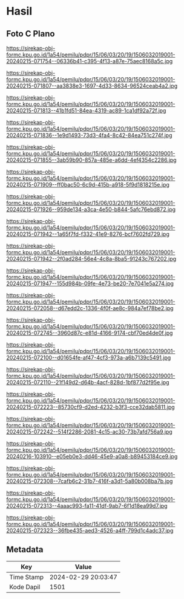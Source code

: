# Hasil

## Foto C Plano

https://sirekap-obj-formc.kpu.go.id/1a54/pemilu/pdpr/15/06/03/20/19/1506032019001-20240215-071754--06336b41-c395-4f13-a87e-75aec8168a5c.jpg

https://sirekap-obj-formc.kpu.go.id/1a54/pemilu/pdpr/15/06/03/20/19/1506032019001-20240215-071807--aa3838e3-1697-4d33-8634-96524ceab4a2.jpg

https://sirekap-obj-formc.kpu.go.id/1a54/pemilu/pdpr/15/06/03/20/19/1506032019001-20240215-071813--41b1fd51-84ea-4319-ac89-1ca1df92a72f.jpg

https://sirekap-obj-formc.kpu.go.id/1a54/pemilu/pdpr/15/06/03/20/19/1506032019001-20240215-071836--1e9d1493-73d3-4fa4-8c42-84ea751c274f.jpg

https://sirekap-obj-formc.kpu.go.id/1a54/pemilu/pdpr/15/06/03/20/19/1506032019001-20240215-071855--3ab59b90-857a-485e-a6dd-4ef4354c2286.jpg

https://sirekap-obj-formc.kpu.go.id/1a54/pemilu/pdpr/15/06/03/20/19/1506032019001-20240215-071909--ff0bac50-6c9d-415b-a918-5f9d1818215e.jpg

https://sirekap-obj-formc.kpu.go.id/1a54/pemilu/pdpr/15/06/03/20/19/1506032019001-20240215-071926--959de134-a3ca-4e50-b844-5afc76ebd872.jpg

https://sirekap-obj-formc.kpu.go.id/1a54/pemilu/pdpr/15/06/03/20/19/1506032019001-20240215-071942--1a65f7fd-f332-41e9-8276-bcf7602fd729.jpg

https://sirekap-obj-formc.kpu.go.id/1a54/pemilu/pdpr/15/06/03/20/19/1506032019001-20240215-071942--2f0ad284-56e4-4c8a-8ba5-91243c767202.jpg

https://sirekap-obj-formc.kpu.go.id/1a54/pemilu/pdpr/15/06/03/20/19/1506032019001-20240215-071947--155d984b-09fe-4e73-be20-7e7041e5a274.jpg

https://sirekap-obj-formc.kpu.go.id/1a54/pemilu/pdpr/15/06/03/20/19/1506032019001-20240215-072058--d67edd2c-1336-4f0f-ae8c-984a7ef78be2.jpg

https://sirekap-obj-formc.kpu.go.id/1a54/pemilu/pdpr/15/06/03/20/19/1506032019001-20240215-072745--3960d87c-e81d-4166-9174-cbf70ed4de0f.jpg

https://sirekap-obj-formc.kpu.go.id/1a54/pemilu/pdpr/15/06/03/20/19/1506032019001-20240215-072100--d01654fe-af47-4cf3-973a-a6b7139c5491.jpg

https://sirekap-obj-formc.kpu.go.id/1a54/pemilu/pdpr/15/06/03/20/19/1506032019001-20240215-072110--21f149d2-d64b-4acf-828d-1bf877d2f95e.jpg

https://sirekap-obj-formc.kpu.go.id/1a54/pemilu/pdpr/15/06/03/20/19/1506032019001-20240215-072223--85730cf9-d2ed-4232-b3f3-cce32dab5811.jpg

https://sirekap-obj-formc.kpu.go.id/1a54/pemilu/pdpr/15/06/03/20/19/1506032019001-20240215-072242--514f2286-2081-4c15-ac30-73b7afd756a9.jpg

https://sirekap-obj-formc.kpu.go.id/1a54/pemilu/pdpr/15/06/03/20/19/1506032019001-20240216-103910--e05eb0e3-dd46-45e9-a0a8-b89453184ce9.jpg

https://sirekap-obj-formc.kpu.go.id/1a54/pemilu/pdpr/15/06/03/20/19/1506032019001-20240215-072308--7cafb6c2-31b7-416f-a3d1-5a80b008ba7b.jpg

https://sirekap-obj-formc.kpu.go.id/1a54/pemilu/pdpr/15/06/03/20/19/1506032019001-20240215-072313--4aaac993-fa11-41df-9ab7-6f1d18ea99d7.jpg

https://sirekap-obj-formc.kpu.go.id/1a54/pemilu/pdpr/15/06/03/20/19/1506032019001-20240215-072323--36fbe435-aed3-4526-a4ff-799d1c4adc37.jpg


## Metadata

| Key        | Value               |
| ---------- | ------------------- |
| Time Stamp | 2024-02-29 20:03:47 |
| Kode Dapil | 1501                |



